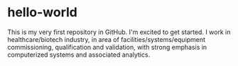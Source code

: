 # hello-world
This is my very first repository in GitHub. I'm excited to get started.
I work in healthcare/biotech industry, in area of facilities/systems/equipment commissioning, qualification and validation, with strong emphasis in computerized systems and associated analytics.
